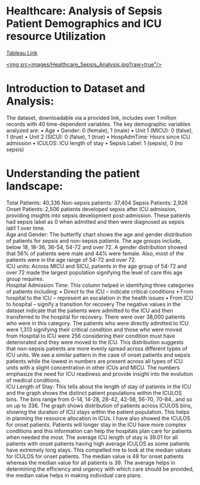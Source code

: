 # Healthcare: Analysis of Sepsis Patient Demographics and ICU resource Utilization

[Tableau Link](https://public.tableau.com/app/profile/fenny.khosla8067/viz/PatientSepsisDataAnalysisDashboard/Dashboard32)

[<img src=images/Healthcare_Sepsis_Analysis.jpg?raw=true"/>](https://public.tableau.com/app/profile/fenny.khosla8067/viz/PatientSepsisDataAnalysisDashboard/Dashboard32)

 
# Introduction to Dataset and Analysis:

The dataset, downloadable via a provided link, includes over 1 million records with 40 time-dependent variables. The key demographic variables analyzed are:
•	Age
•	Gender: 0 (female), 1 (male)
•	Unit 1 (MICU): 0 (false), 1 (true)
•	Unit 2 (SICU): 0 (false), 1 (true)
•	HospAdmTime: Hours since ICU admission
•	ICULOS: ICU length of stay
•	Sepsis Label: 1 (sepsis), 0 (no sepsis)

# Understanding the patient landscape:

Total Patients: 40,336 Non-sepsis patients: 37,404 Sepsis Patients: 2,926 Onset Patients: 2,506 patients developed sepsis after ICU admission, providing insights into sepsis development post-admission. These patients had sepsis label as 0 when admitted and then were diagnosed as sepsis lab1 1 over time.
<br>
Age and Gender: The butterfly chart shows the age and gender distribution of patients for sepsis and non-sepsis patients. The age groups include, below 18, 18-36, 36-54, 54-72 and over 72. A gender distribution showed that 56% of patients were male and 44% were female. Also, most of the patients were in the age range of 54-72 and over 72.
<br>
ICU units: Across MICU and SICU, patients in the age group of 54-72 and over 72 made the largest population signifying the level of care this age group requires.
<br>
Hospital Admission Time: This column helped in identifying three categories of patients including:
•	Direct to the ICU – indicate critical conditions
•	From hospital to the ICU – represent an escalation in the health issues
•	From ICU to hospital – signify a transition for recovery The negative values in the dataset indicate that the patients were admitted to the ICU and then transferred to the hospital for recovery. There were over 38,000 patients who were in this category. The patients who were directly admitted to ICU were 1,313 signifying their critical condition and those who were moved from Hospital to ICU were 256 considering their condition must have deteriorated and they were moved to the ICU. This distribution suggests that non-sepsis patients are more evenly spread across different types of ICU units. We see a similar pattern in the case of onset patients and sepsis patients while the lowest in numbers are present across all types of ICU units with a slight concentration in other ICUs and MICU. The numbers emphasize the need for ICU readiness and provide insight into the evolution of medical conditions.
<br>
ICU Length of Stay: This tells about the length of stay of patients in the ICU and the graph shows the distinct patient populations within the ICULOS bins. The bins range from 0-14, 14-28, 28-42, 42-56, 56-70, 70-84,..and so on up to 336. The graph shows distribution of patients across ICULOS bins, showing the duration of ICU stays within the patient population. This helps in planning the resource allocation in ICUs. I have also showed the ICULOS for onset patients. Patients will longer stay in the ICU have more complex conditions and this information can help the hospitals plan care for patients when needed the most. The average ICU length of stay is 39.01 for all patients with onset patients having high average ICULOS as some patients have extremely long stays. This compelled me to look at the median values for ICULOS for onset patients. The median value is 48 for onset patients whereas the median value for all patients is 39. The average helps in determining the efficiency and urgency with which care should be provided, the median value helps in making individual care plans.

